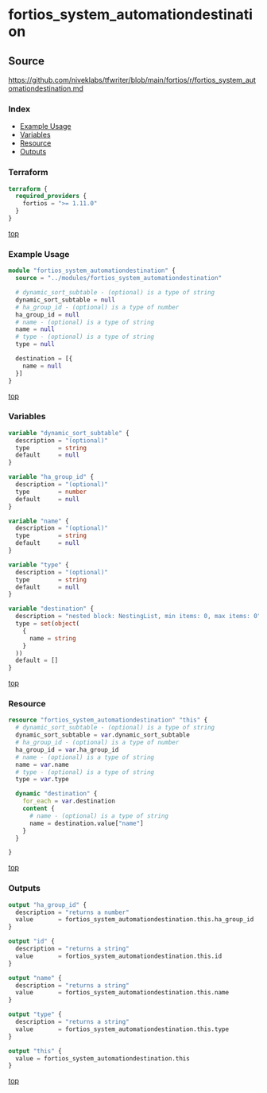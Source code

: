 # fortios_system_automationdestination

## Source

https://github.com/niveklabs/tfwriter/blob/main/fortios/r/fortios_system_automationdestination.md

### Index

- [Example Usage](#example-usage)
- [Variables](#variables)
- [Resource](#resource)
- [Outputs](#outputs)

### Terraform

```terraform
terraform {
  required_providers {
    fortios = ">= 1.11.0"
  }
}
```

[top](#index)

### Example Usage

```terraform
module "fortios_system_automationdestination" {
  source = "../modules/fortios_system_automationdestination"

  # dynamic_sort_subtable - (optional) is a type of string
  dynamic_sort_subtable = null
  # ha_group_id - (optional) is a type of number
  ha_group_id = null
  # name - (optional) is a type of string
  name = null
  # type - (optional) is a type of string
  type = null

  destination = [{
    name = null
  }]
}
```

[top](#index)

### Variables

```terraform
variable "dynamic_sort_subtable" {
  description = "(optional)"
  type        = string
  default     = null
}

variable "ha_group_id" {
  description = "(optional)"
  type        = number
  default     = null
}

variable "name" {
  description = "(optional)"
  type        = string
  default     = null
}

variable "type" {
  description = "(optional)"
  type        = string
  default     = null
}

variable "destination" {
  description = "nested block: NestingList, min items: 0, max items: 0"
  type = set(object(
    {
      name = string
    }
  ))
  default = []
}
```

[top](#index)

### Resource

```terraform
resource "fortios_system_automationdestination" "this" {
  # dynamic_sort_subtable - (optional) is a type of string
  dynamic_sort_subtable = var.dynamic_sort_subtable
  # ha_group_id - (optional) is a type of number
  ha_group_id = var.ha_group_id
  # name - (optional) is a type of string
  name = var.name
  # type - (optional) is a type of string
  type = var.type

  dynamic "destination" {
    for_each = var.destination
    content {
      # name - (optional) is a type of string
      name = destination.value["name"]
    }
  }

}
```

[top](#index)

### Outputs

```terraform
output "ha_group_id" {
  description = "returns a number"
  value       = fortios_system_automationdestination.this.ha_group_id
}

output "id" {
  description = "returns a string"
  value       = fortios_system_automationdestination.this.id
}

output "name" {
  description = "returns a string"
  value       = fortios_system_automationdestination.this.name
}

output "type" {
  description = "returns a string"
  value       = fortios_system_automationdestination.this.type
}

output "this" {
  value = fortios_system_automationdestination.this
}
```

[top](#index)